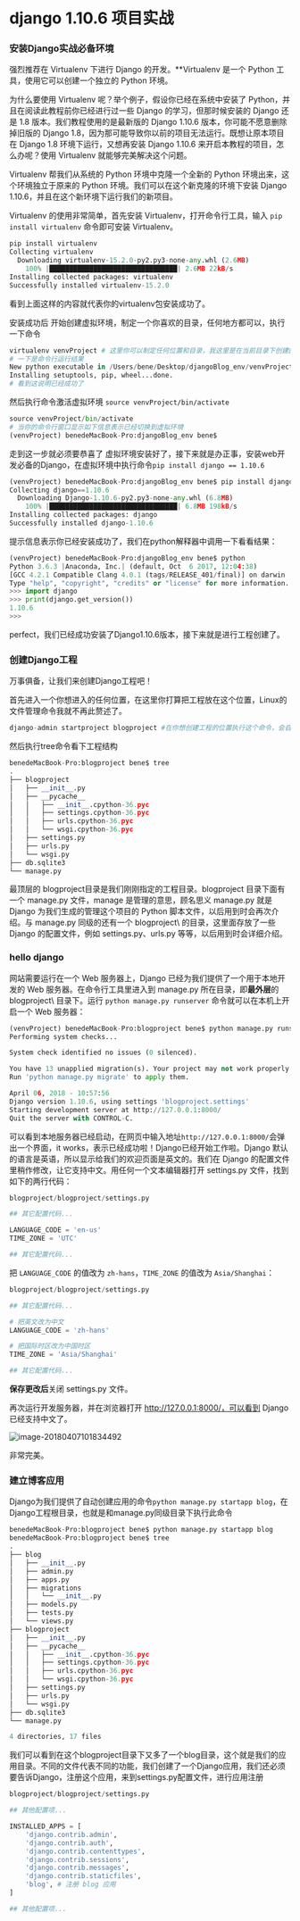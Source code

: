 # django 1.10.6 项目实战

### 安装Django实战必备环境

强烈推荐在 Virtualenv 下进行 Django 的开发。**Virtualenv 是一个 Python 工具，使用它可以创建一个独立的 Python 环境。

为什么要使用 Virtualenv 呢？举个例子，假设你已经在系统中安装了 Python，并且在阅读此教程前你已经进行过一些 Django 的学习，但那时候安装的 Django 还是 1.8 版本。我们教程使用的是最新版的 Django 1.10.6 版本，你可能不愿意删除掉旧版的 Django 1.8，因为那可能导致你以前的项目无法运行。既想让原本项目在 Django 1.8 环境下运行，又想再安装 Django 1.10.6 来开启本教程的项目，怎么办呢？使用 Virtualenv 就能够完美解决这个问题。

Virtualenv 帮我们从系统的 Python 环境中克隆一个全新的 Python 环境出来，这个环境独立于原来的 Python 环境。我们可以在这个新克隆的环境下安装 Django 1.10.6，并且在这个新环境下运行我们的新项目。

Virtualenv 的使用非常简单，首先安装 Virtualenv，打开命令行工具，输入 `pip install virtualenv` 命令即可安装 Virtualenv。

```python
pip install virtualenv
Collecting virtualenv
  Downloading virtualenv-15.2.0-py2.py3-none-any.whl (2.6MB)
    100% |████████████████████████████████| 2.6MB 22kB/s 
Installing collected packages: virtualenv
Successfully installed virtualenv-15.2.0
```

看到上面这样的内容就代表你的virtualenv包安装成功了。



安装成功后  开始创建虚拟环境，制定一个你喜欢的目录，任何地方都可以，执行一下命令

```python
virtualenv venvProject # 这里你可以制定任何位置和目录，我这里是在当前目录下创建的
# 一下是命令行运行结果
New python executable in /Users/bene/Desktop/djangoBlog_env/venvProject/bin/python
Installing setuptools, pip, wheel...done.
# 看到这说明已经成功了
```

然后执行命令激活虚拟环境 `source venvProject/bin/activate`

```python
source venvProject/bin/activate
# 当你的命令行窗口显示如下信息表示已经切换到虚拟环境
(venvProject) benedeMacBook-Pro:djangoBlog_env bene$
```

走到这一步就必须要恭喜了  虚拟环境安装好了，接下来就是办正事，安装web开发必备的Django，在虚拟环境中执行命令`pip install django == 1.10.6`

```python
(venvProject) benedeMacBook-Pro:djangoBlog_env bene$ pip install django==1.10.6
Collecting django==1.10.6
  Downloading Django-1.10.6-py2.py3-none-any.whl (6.8MB)
    100% |████████████████████████████████| 6.8MB 198kB/s 
Installing collected packages: django
Successfully installed django-1.10.6
```

提示信息表示你已经安装成功了，我们在python解释器中调用一下看看结果：

```python
(venvProject) benedeMacBook-Pro:djangoBlog_env bene$ python
Python 3.6.3 |Anaconda, Inc.| (default, Oct  6 2017, 12:04:38) 
[GCC 4.2.1 Compatible Clang 4.0.1 (tags/RELEASE_401/final)] on darwin
Type "help", "copyright", "credits" or "license" for more information.
>>> import django
>>> print(django.get_version())
1.10.6
>>> 
```

perfect，我们已经成功安装了Django1.10.6版本，接下来就是进行工程创建了。



### 创建Django工程

万事俱备，让我们来创建Django工程吧！



首先进入一个你想进入的任何位置，在这里你打算把工程放在这个位置，Linux的文件管理命令我就不再此赘述了。

```python
django-admin startproject blogproject #在你想创建工程的位置执行这个命令，会自动给你创建一个blogproject的工程目录
```

然后执行tree命令看下工程结构

```python
benedeMacBook-Pro:blogproject bene$ tree
.
├── blogproject
│   ├── __init__.py
│   ├── __pycache__
│   │   ├── __init__.cpython-36.pyc
│   │   ├── settings.cpython-36.pyc
│   │   ├── urls.cpython-36.pyc
│   │   └── wsgi.cpython-36.pyc
│   ├── settings.py
│   ├── urls.py
│   └── wsgi.py
├── db.sqlite3
└── manage.py
```

最顶层的 blogproject目录是我们刚刚指定的工程目录。blogproject 目录下面有一个 manage.py 文件，manage 是管理的意思，顾名思义 manage.py 就是 Django 为我们生成的管理这个项目的 Python 脚本文件，以后用到时会再次介绍。与 manage.py 同级的还有一个 blogproject\ 的目录，这里面存放了一些 Django 的配置文件，例如 settings.py、urls.py 等等，以后用到时会详细介绍。



### hello django

网站需要运行在一个 Web 服务器上，Django 已经为我们提供了一个用于本地开发的 Web 服务器。在命令行工具里进入到 manage.py 所在目录，即**最外层**的 blogproject\ 目录下。运行 `python manage.py runserver` 命令就可以在本机上开启一个 Web 服务器：

```python
(venvProject) benedeMacBook-Pro:blogproject bene$ python manage.py runserver
Performing system checks...

System check identified no issues (0 silenced).

You have 13 unapplied migration(s). Your project may not work properly until you apply the migrations for app(s): admin, auth, contenttypes, sessions.
Run 'python manage.py migrate' to apply them.

April 06, 2018 - 10:57:56
Django version 1.10.6, using settings 'blogproject.settings'
Starting development server at http://127.0.0.1:8000/
Quit the server with CONTROL-C.

```

可以看到本地服务器已经启动，在网页中输入地址`http://127.0.0.1:8000/`会弹出一个界面，it works，表示已经成功啦！Django已经开始工作啦。Django 默认的语言是英语，所以显示给我们的欢迎页面是英文的。我们在 Django 的配置文件里稍作修改，让它支持中文。用任何一个文本编辑器打开 settings.py 文件，找到如下的两行代码：

```python
blogproject/blogproject/settings.py

## 其它配置代码...

LANGUAGE_CODE = 'en-us'
TIME_ZONE = 'UTC'

## 其它配置代码...	
```

把 `LANGUAGE_CODE` 的值改为 `zh-hans`，`TIME_ZONE` 的值改为 `Asia/Shanghai`：

```python
blogproject/blogproject/settings.py

## 其它配置代码...

# 把英文改为中文
LANGUAGE_CODE = 'zh-hans'

# 把国际时区改为中国时区
TIME_ZONE = 'Asia/Shanghai'

## 其它配置代码...
```

**保存更改后**关闭 settings.py 文件。

再次运行开发服务器，并在浏览器打开 http://127.0.0.1:8000/，可以看到 Django 已经支持中文了。

![image-20180407101834492](/var/folders/l2/_2gdknxs0xv2frxr0kzdj79h0000gn/T/abnerworks.Typora/image-20180407101834492.png)

非常完美。



### 建立博客应用

Django为我们提供了自动创建应用的命令`python manage.py startapp blog`，在Django工程根目录，也就是和manage.py同级目录下执行此命令

```python
benedeMacBook-Pro:blogproject bene$ python manage.py startapp blog
benedeMacBook-Pro:blogproject bene$ tree
.
├── blog
│   ├── __init__.py
│   ├── admin.py
│   ├── apps.py
│   ├── migrations
│   │   └── __init__.py
│   ├── models.py
│   ├── tests.py
│   └── views.py
├── blogproject
│   ├── __init__.py
│   ├── __pycache__
│   │   ├── __init__.cpython-36.pyc
│   │   ├── settings.cpython-36.pyc
│   │   ├── urls.cpython-36.pyc
│   │   └── wsgi.cpython-36.pyc
│   ├── settings.py
│   ├── urls.py
│   └── wsgi.py
├── db.sqlite3
└── manage.py

4 directories, 17 files
```

我们可以看到在这个blogproject目录下又多了一个blog目录，这个就是我们的应用目录。不同的文件代表不同的功能，我们创建了一个Django应用，我们还必须要告诉Django，注册这个应用，来到settings.py配置文件，进行应用注册

```python
blogproject/blogproject/settings.py

## 其他配置项...

INSTALLED_APPS = [
    'django.contrib.admin',
    'django.contrib.auth',
    'django.contrib.contenttypes',
    'django.contrib.sessions',
    'django.contrib.messages',
    'django.contrib.staticfiles',
    'blog', # 注册 blog 应用
]

## 其他配置项...
```


